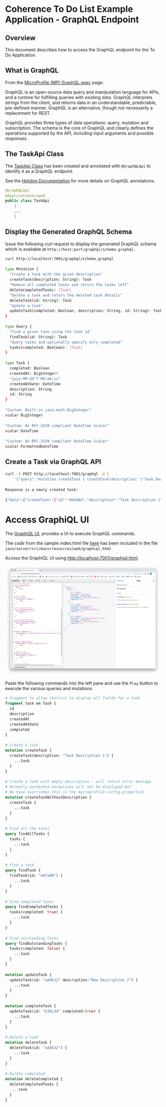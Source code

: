 # Coherence To Do List Example Application - GraphQL Endpoint

## Overview

This document describes how to access the GraphQL endpoint for the To Do Application.

## What is GraphQL

From the [MicroProfile (MP) GraphQL spec](https://github.com/eclipse/microprofile-graphql) page:

GraphQL is an open-source data query and manipulation language for APIs, and a runtime for fulfilling 
queries with existing data. GraphQL interprets strings from the client, and returns data in an understandable, 
predictable, pre-defined manner. GraphQL is an alternative, though not necessarily a replacement for REST.

GraphQL provides three types of data operations: query, mutation and subscription. The schema is 
the core of GraphQL and clearly defines the operations supported by the API, 
including input arguments and possible responses.

## The TaskApi Class

The [TaskApi Class](server/src/main/java/com/oracle/coherence/examples/todo/server/TaskApi.java) has been
created and annotated with `@GraphQLApi` to identify it as a GraphQL endpoint. 

See the [Helidon Documentation](https://helidon.io/docs/v2/#/mp/graphql/01_mp_graphql)
for more details on GraphQL annotations.

```java
@GraphQLApi
@ApplicationScoped
public class TaskApi
    {
    ...    
    }
```

## Display the Generated GraphQL Schema

Issue the following curl request to display the generated GraphQL schema which is available at
`http://host:port/graphql/schema.graphql`.

```bash
curl http://localhost:7001/graphql/schema.graphql

type Mutation {
  "Create a task with the given description"
  createTask(description: String): Task
  "Remove all completed tasks and return the tasks left"
  deleteCompletedTasks: [Task]
  "Delete a task and return the deleted task details"
  deleteTask(id: String): Task
  "Update a task"
  updateTask(completed: Boolean, description: String, id: String): Task
}

type Query {
  "Find a given task using the task id"
  findTask(id: String): Task
  "Query tasks and optionally specify only completed"
  tasks(completed: Boolean): [Task]
}

type Task {
  completed: Boolean
  createdAt: BigInteger!
  "yyyy-MM-dd'T'HH:mm:ss"
  createdAtDate: DateTime
  description: String
  id: String
}

"Custom: Built-in java.math.BigInteger"
scalar BigInteger

"Custom: An RFC-3339 compliant DateTime Scalar"
scalar DateTime

"Custom: An RFC-3339 compliant DateTime Scalar"
scalar FormattedDateTime
```

## Create a Task via GraphQL API

```bash
curl -X POST http://localhost:7001/graphql -d \
    '{"query":"mutation createTask { createTask(description: \"Task Description 1\") { id description createdAt completed }}"}'    

Response is a newly created task:

{"data":{"createTask":{"id":"0d4a8d","description":"Task Description 1","createdAt":1605501774877,"completed":false}} 
```   
      
# Access GraphiQL UI

The [GraphiQL UI](https://github.com/graphql/graphiql), provides a UI to execute GraphQL commands.

The code from the sample index.html file [here](https://github.com/graphql/graphiql/blob/main/packages/graphiql/README.md)
has been included in the file `java/server/src/main/resources/web/graphiql.html`

Access the GraphiQL UI using [http://localhost:7001/graphiql.html](http://localhost:7001/graphiql.html).

![To Do List - GraphiQL UI](../assets/graphiql-ui.png)

Paste the following commands into the left pane and use the `Play` button to execute the various queries and mutations.

```graphql
# Fragment to allow shortcut to display all fields for a task
fragment task on Task {
  id
  description
  createdAt 
  createdAtDate      
  completed
}

# Create a task
mutation createTask {
  createTask(description: "Task Description 1") {
    ...task
  }
}

# Create a task with empty description - will return error message
# Normally unchecked exceptions will not be displayed but
# We have overridden this in the microprofile-config.properties
mutation createTaskWithoutDescription {
  createTask {
    ...task
  }
}

# Find all the tasks
query findAllTasks {
  tasks {
    ...task
  }
}

# Find a task
query findTask {
  findTask(id: "e07a00") {
    ...task
  }
}

# Find completed Tasks
query findCompletedTasks {
  tasks(completed: true) {
    ...task
  }
}

# Find outstanding Tasks
query findOutstandingTasks {
  tasks(completed: false) {
    ...task
  }
}

mutation updateTask {
  updateTask(id: "ad4b32" description:"New Description 2") {
    ...task
  }
}

mutation completeTask {
  updateTask(id: "b30c3d" completed:true) {
    ...task
  }
}

# Delete a task
mutation deleteTask {
  deleteTask(id: "ad4b32") {
    ...task
  }
}

# Delete completed
mutation deleteCompleted {
  deleteCompletedTasks {
   ...task
  }
}
```
